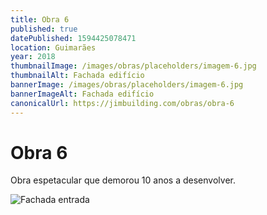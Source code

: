 ```yaml
---
title: Obra 6
published: true
datePublished: 1594425078471
location: Guimarães
year: 2018
thumbnailImage: /images/obras/placeholders/imagem-6.jpg
thumbnailAlt: Fachada edifício
bannerImage: /images/obras/placeholders/imagem-6.jpg
bannerImageAlt: Fachada edifício
canonicalUrl: https://jimbuilding.com/obras/obra-6
---
```


# Obra 6

Obra espetacular que demorou 10 anos a desenvolver.

![Fachada entrada](/images/obras/placeholders/imagem-6.jpg 'Fachada entrada')
